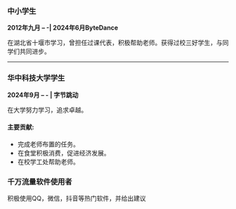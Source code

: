 ### **中小学生**  
**2012年九月 – -| 2024年6月ByteDance**  

在湖北省十堰市学习，曾担任过课代表，积极帮助老师。获得过校三好学生，与同学们共同进步。

---

### **华中科技大学学生**  
**2024年9月 – - | 字节跳动**  

在大学努力学习，追求卓越。
#### 主要贡献:  
- 完成老师布置的任务。
- 在食堂积极消费，促进经济发展。
- 在校学工处帮助老师。

### **千万流量软件使用者**

积极使用QQ，微信，抖音等热门软件，并给出建议
